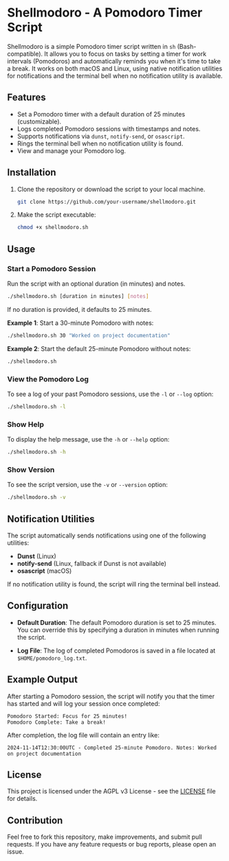 # Shellmodoro - A Pomodoro Timer Script

Shellmodoro is a simple Pomodoro timer script written in `sh` (Bash-compatible). It allows you to focus on tasks by setting a timer for work intervals (Pomodoros) and automatically reminds you when it's time to take a break. It works on both macOS and Linux, using native notification utilities for notifications and the terminal bell when no notification utility is available.

## Features

- Set a Pomodoro timer with a default duration of 25 minutes (customizable).
- Logs completed Pomodoro sessions with timestamps and notes.
- Supports notifications via `dunst`, `notify-send`, or `osascript`.
- Rings the terminal bell when no notification utility is found.
- View and manage your Pomodoro log.

## Installation

1. Clone the repository or download the script to your local machine.

   ```bash
   git clone https://github.com/your-username/shellmodoro.git
   ```

2. Make the script executable:

   ```bash
   chmod +x shellmodoro.sh
   ```

## Usage

### Start a Pomodoro Session

Run the script with an optional duration (in minutes) and notes.

```bash
./shellmodoro.sh [duration in minutes] [notes]
```

If no duration is provided, it defaults to 25 minutes.

**Example 1**: Start a 30-minute Pomodoro with notes:

```bash
./shellmodoro.sh 30 "Worked on project documentation"
```

**Example 2**: Start the default 25-minute Pomodoro without notes:

```bash
./shellmodoro.sh
```

### View the Pomodoro Log

To see a log of your past Pomodoro sessions, use the `-l` or `--log` option:

```bash
./shellmodoro.sh -l
```

### Show Help

To display the help message, use the `-h` or `--help` option:

```bash
./shellmodoro.sh -h
```

### Show Version

To see the script version, use the `-v` or `--version` option:

```bash
./shellmodoro.sh -v
```

## Notification Utilities

The script automatically sends notifications using one of the following utilities:

- **Dunst** (Linux)
- **notify-send** (Linux, fallback if Dunst is not available)
- **osascript** (macOS)

If no notification utility is found, the script will ring the terminal bell instead.

## Configuration

- **Default Duration**: The default Pomodoro duration is set to 25 minutes. You can override this by specifying a duration in minutes when running the script.

- **Log File**: The log of completed Pomodoros is saved in a file located at `$HOME/pomodoro_log.txt`.

## Example Output

After starting a Pomodoro session, the script will notify you that the timer has started and will log your session once completed:

```text
Pomodoro Started: Focus for 25 minutes!
Pomodoro Complete: Take a break!
```

After completion, the log file will contain an entry like:

```text
2024-11-14T12:30:00UTC - Completed 25-minute Pomodoro. Notes: Worked on project documentation
```

## License

This project is licensed under the AGPL v3 License - see the [LICENSE](LICENSE) file for details.

## Contribution

Feel free to fork this repository, make improvements, and submit pull requests. If you have any feature requests or bug reports, please open an issue.

